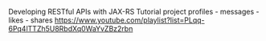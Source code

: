 Developing RESTful APIs with JAX-RS Tutorial project 
profiles - messages - likes - shares 
https://www.youtube.com/playlist?list=PLqq-6Pq4lTTZh5U8RbdXq0WaYvZBz2rbn 
